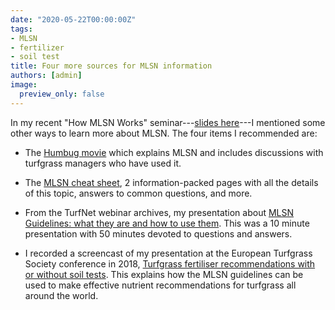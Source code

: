 ```yaml
---
date: "2020-05-22T00:00:00Z"
tags:
- MLSN
- fertilizer
- soil test
title: Four more sources for MLSN information
authors: [admin]
image: 
  preview_only: false
---
```


In my recent "How MLSN Works" seminar---[slides here](https://speakerdeck.com/micahwoods/how-mlsn-works)---I mentioned some other ways to learn more about MLSN. The four items I recommended are:

* The [Humbug movie](https://youtu.be/5NrnNBi4SWY) which explains MLSN and includes discussions with turfgrass managers who have used it.

* The [MLSN cheat sheet](https://www.asianturfgrass.com/2018-02-03-new-mlsn-cheat-sheet/), 2 information-packed pages with all the details of this topic, answers to common questions, and more.

* From the TurfNet webinar archives, my presentation about [MLSN Guidelines: what they are and how to use them](https://www.turfnet.com/webinar_archives.html/mlsn-guidelines-what-they-are-and-how-to-use-them-r117/). This was a 10 minute presentation with 50 minutes devoted to questions and answers.

* I recorded a screencast of my presentation at the European Turfgrass Society conference in 2018, [Turfgrass fertiliser recommendations with or without soil tests](https://youtu.be/D-jgOUcgglY). This explains how the MLSN guidelines can be used to make effective nutrient recommendations for turfgrass all around the world.


